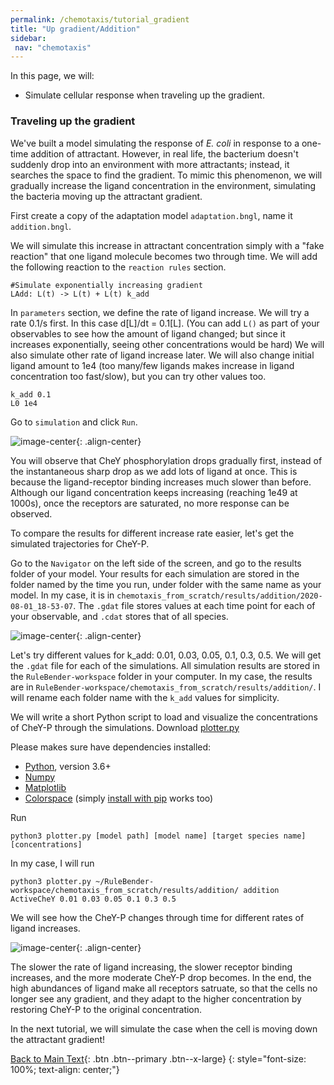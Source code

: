 ```yaml
---
permalink: /chemotaxis/tutorial_gradient
title: "Up gradient/Addition"
sidebar: 
 nav: "chemotaxis"
---
```


In this page, we will:
 - Simulate cellular response when traveling up the gradient.

### Traveling up the gradient

We've built a model simulating the response of *E. coli* in response to a one-time addition of attractant. However, in real life, the bacterium doesn't suddenly drop into an environment with more attractants; instead, it searches the space to find the gradient. To mimic this phenomenon, we will gradually increase the ligand concentration in the environment, simulating the bacteria moving up the attractant gradient.

First create a copy of the adaptation model `adaptation.bngl`, name it `addition.bngl`.

We will simulate this increase in attractant concentration simply with a "fake reaction" that one ligand molecule becomes two through time. We will add the following reaction to the `reaction rules` section.

	#Simulate exponentially increasing gradient
	LAdd: L(t) -> L(t) + L(t) k_add

In `parameters` section, we define the rate of ligand increase. We will try a rate 0.1/s first. In this case d[L]/dt = 0.1[L]. (You can add `L()` as part of your observables to see how the amount of ligand changed; but since it increases exponentially, seeing other concentrations would be hard) We will also simulate other rate of ligand increase later. We will also change initial ligand amount to 1e4 (too many/few ligands makes increase in ligand concentration too fast/slow), but you can try other values too.

	k_add 0.1
	L0 1e4

Go to `simulation` and click `Run`. 

![image-center](../assets/images/chemotaxis_tutorial_addition01.png){: .align-center}

You will observe that CheY phosphorylation drops gradually first, instead of the instantaneous sharp drop as we add lots of ligand at once. This is because the ligand-receptor binding increases much slower than before. Although our ligand concentration keeps increasing (reaching 1e49 at 1000s), once the receptors are saturated, no more response can be observed.

To compare the results for different increase rate easier, let's get the simulated trajectories for CheY-P. 

Go to the `Navigator` on the left side of the screen, and go to the results folder of your model. Your results for each simulation are stored in the folder named by the time you run, under folder with the same name as your model. In my case, it is in `chemotaxis_from_scratch/results/addition/2020-08-01_18-53-07`. The `.gdat` file stores values at each time point for each of your observable, and `.cdat` stores that of all species.

![image-center](../assets/images/chemotaxis_tutorial_addition02.png){: .align-center}

Let's try different values for k_add: 0.01, 0.03, 0.05, 0.1, 0.3, 0.5. We will get the `.gdat` file for each of the simulations. All simulation results are stored in the `RuleBender-workspace` folder in your computer. In my case, the results are in `RuleBender-workspace/chemotaxis_from_scratch/results/addition/`. I will rename each folder name with the `k_add` values for simplicity.

We will write a short Python script to load and visualize the concentrations of CheY-P through the simulations. Download 
<a href="https://purpleavatar.github.io/multiscale_biological_modeling/downloads/downloadable/plotter.py" download="plotter.py">plotter.py</a>

Please makes sure have dependencies installed:
 - [Python](https://www.python.org/downloads/), version 3.6+
 - [Numpy](https://numpy.org/install/)
 - [Matplotlib](https://matplotlib.org/users/installing.html)
 - [Colorspace](https://python-colorspace.readthedocs.io/en/latest/installation.html) (simply [install with pip](https://pypi.org/project/colorspace/) works too)

Run 

	python3 plotter.py [model path] [model name] [target species name] [concentrations]

In my case, I will run

	python3 plotter.py ~/RuleBender-workspace/chemotaxis_from_scratch/results/addition/ addition ActiveCheY 0.01 0.03 0.05 0.1 0.3 0.5

We will see how the CheY-P changes through time for different rates of ligand increases. 

![image-center](../assets/images/chemotaxis_tutorial_addition03.png){: .align-center}

The slower the rate of ligand increasing, the slower receptor binding increases, and the more moderate CheY-P drop becomes. In the end, the high abundances of ligand make all receptors satruate, so that the cells no longer see any gradient, and they adapt to the higher concentration by restoring CheY-P to the original concentration. 

In the next tutorial, we will simulate the case when the cell is moving down the attractant gradient!



[Back to Main Text](home){: .btn .btn--primary .btn--x-large}
{: style="font-size: 100%; text-align: center;"}




